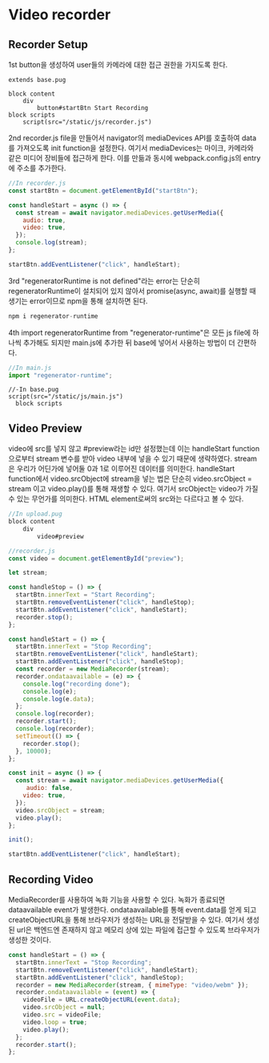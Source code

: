 # Video recorder

## Recorder Setup

1st button을 생성하여 user들의 카메라에 대한 접근 권한을 가지도록 한다.

```pug
extends base.pug

block content
    div
        button#startBtn Start Recording
block scripts
    script(src="/static/js/recorder.js")
```

2nd recorder.js file을 만들어서 navigator의 mediaDevices API를 호출하여 data를 가져오도록 init function을 설정한다. 여기서 mediaDevices는 마이크, 카메라와 같은 미디어 장비들에 접근하게 한다. 이를 만듦과 동시에 webpack.config.js의 entry에 주소를 추가한다.

```js
//In recorder.js
const startBtn = document.getElementById("startBtn");

const handleStart = async () => {
  const stream = await navigator.mediaDevices.getUserMedia({
    audio: true,
    video: true,
  });
  console.log(stream);
};

startBtn.addEventListener("click", handleStart);
```

3rd "regeneratorRuntime is not defined"라는 error는 단순히 regeneratorRuntime이 설치되어 있지 않아서 promise(async, await)를 실행할 때 생기는 error이므로 npm을 통해 설치하면 된다.

```js
npm i regenerator-runtime
```

4th import regeneratorRuntime from "regenerator-runtime"은 모든 js file에 하나씩 추가해도 되지만 main.js에 추가한 뒤 base에 넣어서 사용하는 방법이 더 간편하다.

```js
//In main.js
import "regenerator-runtime";
```

```pug
//-In base.pug
script(src="/static/js/main.js")
  block scripts
```

## Video Preview

video에 src를 넣지 않고 #preview라는 id만 설정했는데 이는 handleStart function으로부터 stream 변수를 받아 video 내부에 넣을 수 있기 때문에 생략하였다. stream은 우리가 어딘가에 넣어둘 0과 1로 이루어진 데이터를 의미한다. handleStart function에서 video.srcObject에 stream을 넣는 법은 단순히 video.srcObject = stream 이고 video.play()를 통해 재생할 수 있다. 여기서 srcObject는 video가 가질 수 있는 무언가를 의미한다. HTML element로써의 src와는 다르다고 볼 수 있다.

```js
//In upload.pug
block content
    div
        video#preview

//recorder.js
const video = document.getElementById("preview");

let stream;

const handleStop = () => {
  startBtn.innerText = "Start Recording";
  startBtn.removeEventListener("click", handleStop);
  startBtn.addEventListener("click", handleStart);
  recorder.stop();
};

const handleStart = () => {
  startBtn.innerText = "Stop Recording";
  startBtn.removeEventListener("click", handleStart);
  startBtn.addEventListener("click", handleStop);
  const recorder = new MediaRecorder(stream);
  recorder.ondataavailable = (e) => {
    console.log("recording done");
    console.log(e);
    console.log(e.data);
  };
  console.log(recorder);
  recorder.start();
  console.log(recorder);
  setTimeout(() => {
    recorder.stop();
  }, 10000);
};

const init = async () => {
  const stream = await navigator.mediaDevices.getUserMedia({
     audio: false,
    video: true,
  });
  video.srcObject = stream;
  video.play();
};

init();

startBtn.addEventListener("click", handleStart);
```

## Recording Video

MediaRecorder를 사용하여 녹화 기능을 사용할 수 있다. 녹화가 종료되면 dataavailable event가 발생한다. ondataavailable를 통해 event.data를 얻게 되고 createObjectURL을 통해 브라우저가 생성하는 URL을 전달받을 수 있다. 여기서 생성된 url은 백엔드엔 존재하지 않고 메모리 상에 있는 파일에 접근할 수 있도록 브라우저가 생성한 것이다.

```js
const handleStart = () => {
  startBtn.innerText = "Stop Recording";
  startBtn.removeEventListener("click", handleStart);
  startBtn.addEventListener("click", handleStop);
  recorder = new MediaRecorder(stream, { mimeType: "video/webm" });
  recorder.ondataavailable = (event) => {
    videoFile = URL.createObjectURL(event.data);
    video.srcObject = null;
    video.src = videoFile;
    video.loop = true;
    video.play();
  };
  recorder.start();
};
```

